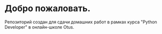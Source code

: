 # Добро пожаловать.

Репозиторий создан для сдачи домашних работ в рамках курса "Python Developer" в онлайн-школе Otus.